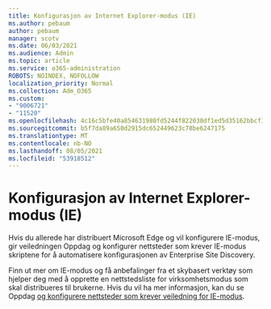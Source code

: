 ```yaml
---
title: Konfigurasjon av Internet Explorer-modus (IE)
ms.author: pebaum
author: pebaum
manager: scotv
ms.date: 06/03/2021
ms.audience: Admin
ms.topic: article
ms.service: o365-administration
ROBOTS: NOINDEX, NOFOLLOW
localization_priority: Normal
ms.collection: Adm_O365
ms.custom:
- "9006721"
- "11520"
ms.openlocfilehash: 4c16c5bfe40a854631980fd5244f822030df1ed5d35162bbcf19e4e989610ce3
ms.sourcegitcommit: b5f7da89a650d2915dc652449623c78be6247175
ms.translationtype: MT
ms.contentlocale: nb-NO
ms.lasthandoff: 08/05/2021
ms.locfileid: "53918512"
---
```

# <a name="internet-explorer-ie-mode-configuration"></a>Konfigurasjon av Internet Explorer-modus (IE)

Hvis du allerede har distribuert Microsoft Edge og vil konfigurere IE-modus, gir veiledningen Oppdag og konfigurer nettsteder som krever IE-modus skriptene for å automatisere konfigurasjonen av Enterprise Site Discovery. 

Finn ut mer om IE-modus og få anbefalinger fra et skybasert verktøy som hjelper deg med å opprette en nettstedsliste for virksomhetsmodus som skal distribueres til brukerne. Hvis du vil ha mer informasjon, kan du se Oppdag [og konfigurere nettsteder som krever veiledning for IE-modus](https://admin.microsoft.com/AdminPortal/Home?#/modernonboarding/configureiemode).